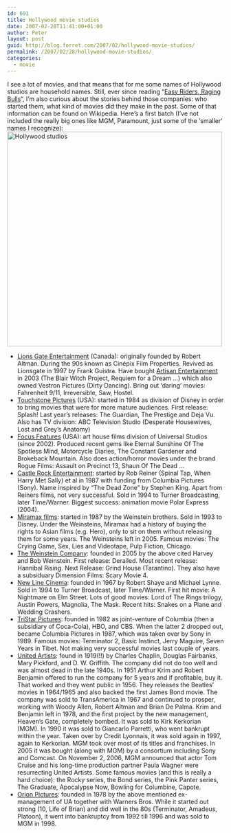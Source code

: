```yaml
---
id: 691
title: Hollywood movie studios
date: 2007-02-28T11:41:00+01:00
author: Peter
layout: post
guid: http://blog.forret.com/2007/02/hollywood-movie-studios/
permalink: /2007/02/28/hollywood-movie-studios/
categories:
  - movie
---
```

I see a lot of movies, and that means that for me some names of Hollywood studios are household names. Still, ever since reading &#8220;[Easy Riders, Raging Bulls](http://www.amazon.com/Riders-Raging-Bulls-Sex-Drugs-Rock/dp/0684857081)&#8220;, I&#8217;m also curious about the stories behind those companies: who started them, what kind of movies did they make in the past. Some of that information can be found on Wikipedia. Here&#8217;s a first batch (I&#8217;ve not included the really big ones like MGM, Paramount, just some of the &#8216;smaller&#8217; names I recognize):  
[<img  src="http://farm1.static.flickr.com/155/405576753_a9cd78499c.jpg" width="500" height="500" alt="Hollywood studios" />](http://www.flickr.com/photos/pforret/405576753/ "Photo Sharing")

  * [Lions Gate Entertainment](http://en.wikipedia.org/wiki/Lions_Gate_Films) (Canada): originally founded by Robert Altman. During the 90s known as Cinépix Film Properties. Revived as Lionsgate in 1997 by Frank Guistra. Have bought [Artisan Entertainment](http://en.wikipedia.org/wiki/Artisan_Entertainment) in 2003 (The Blair Witch Project, Requiem for a Dream &#8230;) which also owned Vestron Pictures (Dirty Dancing). Bring out &#8216;daring&#8217; movies: Fahrenheit 9/11, Irreversible, Saw, Hostel.
  * [Touchstone Pictures](http://en.wikipedia.org/wiki/Touchstone_Pictures) (USA): started in 1984 as division of Disney in order to bring movies that were for more mature audiences. First release: Splash! Last year&#8217;s releases: The Guardian, The Prestige and Deja Vu. Also has TV division: ABC Television Studio (Desperate Housewives, Lost and Grey&#8217;s Anatomy)
  * [Focus Features](http://en.wikipedia.org/wiki/Focus_Features) (USA): art house films division of Universal Studios (since 2002). Produced recent gems like Eternal Sunshine Of The Spotless Mind, Motorcycle Diaries, The Constant Gardener and Brokeback Mountain. Also does action/horror movies under the brand Rogue Films: Assault on Precinct 13, Shaun Of The Dead &#8230;
  * [Castle Rock Entertainment](http://en.wikipedia.org/wiki/Castle_Rock_Entertainment): started by Rob Reiner (Spinal Tap, When Harry Met Sally) et al in 1987 with funding from Columbia Pictures (Sony). Name inspired by &#8220;The Dead Zone&#8221; by Stephen King. Apart from Reiners films, not very successful. Sold in 1994 to Turner Broadcasting, later Time/Warner. Biggest success: animation movie Polar Express (2004).
  * [Miramax films](http://en.wikipedia.org/wiki/Miramax_Films): started in 1987 by the Weinstein brothers. Sold in 1993 to Disney. Under the Weinsteins, Miramax had a history of buying the rights to Asian films (e.g. Hero), only to sit on them without releasing them for some years. The Weinsteins left in 2005. Famous movies: The Crying Game, Sex, Lies and Videotape, Pulp Fiction, Chicago. 
  * [The Weinstein Company](http://en.wikipedia.org/wiki/The_Weinstein_Company): founded in 2005 by the above cited Harvey and Bob Weinstein. First release: Derailed. Most recent release: Hannibal Rising. Next Release: Grind House (Tarantino). They also have a subsiduary Dimension Films: Scary Movie 4.
  * [New Line Cinema](http://en.wikipedia.org/wiki/New_Line_Cinema): founded in 1967 by Robert Shaye and Michael Lynne. Sold in 1994 to Turner Broadcast, later Time/Warner. First hit movie: A Nightmare on Elm Street. Lots of good movies: Lord of The Rings trilogy, Austin Powers, Magnolia, The Mask. Recent hits: Snakes on a Plane and Wedding Crashers.
  * [TriStar Pictures](http://en.wikipedia.org/wiki/TriStar_Pictures): founded in 1982 as joint-venture of Columbia (then a subsidiary of Coca-Cola), HBO, and CBS. When the latter 2 dropped out, became Columbia Pictures in 1987, which was taken over by Sony in 1989. Famous movies: Terminator 2, Basic Instinct, Jerry Maguire, Seven Years in Tibet. Not making very successful movies last couple of years.
  * [United Artists](http://en.wikipedia.org/wiki/United_Artists): found in 1919(!!) by Charles Chaplin, Douglas Fairbanks, Mary Pickford, and D. W. Griffith. The company did not do too well and was almost dead in the late 1940s. In 1951 Arthur Krim and Robert Benjamin offered to run the company for 5 years and if profitable, buy it. That worked and they went public in 1956. They releases the Beatles&#8217; movies in 1964/1965 and also backed the first James Bond movie. The company was sold to TransAmerica in 1967 and continued to prosper, working with Woody Allen, Robert Altman and Brian De Palma. Krim and Benjamin left in 1978, and the first project by the new management, Heaven&#8217;s Gate, completely bombed. It was sold to Kirk Kerkorian (MGM). In 1990 it was sold to Giancarlo Parretti, who went bankrupt within the year. Taken over by Credit Lyonnais, it was sold again in 1997, again to Kerkorian. MGM took over most of its titles and franchises. In 2005 it was bought (along with MGM) by a consortium including Sony and Comcast. On November 2, 2006, MGM announced that actor Tom Cruise and his long-time production partner Paula Wagner were resurrecting United Artists. Some famous movies (and this is really a hard choice): the Rocky series, the Bond series, the Pink Panter series, The Graduate, Apocalypse Now, Bowling for Columbine, Capote.
  * [Orion Pictures](http://en.wikipedia.org/wiki/Orion_Pictures): founded in 1978 by the above mentioned ex-management of UA together with Warners Bros. While it started out strong (10, Life of Brian) and did well in the 80s (Terminator, Amadeus, Platoon), it went into bankruptcy from 1992 till 1996 and was sold to MGM in 1998.